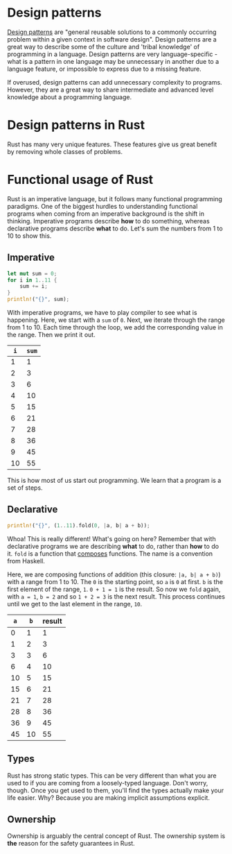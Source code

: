 # Design patterns

[Design patterns](https://en.wikipedia.org/wiki/Software_design_pattern) are "general reusable solutions to a commonly occurring problem within a given context in software design". Design patterns are a great way to describe some of the culture and 'tribal knowledge' of programming in a language. Design patterns are very language-specific - what is a pattern in one language may be unnecessary in another due to a language feature, or impossible to express due to a missing feature.

If overused, design patterns can add unnecessary complexity to programs. However, they are a great way to share intermediate and advanced level knowledge about a programming language.

# Design patterns in Rust

Rust has many very unique features. These features give us great benefit by removing whole classes of problems.

# Functional usage of Rust

Rust is an imperative language, but it follows many functional programming paradigms. One of the biggest hurdles to understanding functional programs when coming from an imperative background is the shift in thinking. Imperative programs describe __how__ to do something, whereas declarative programs describe __what__ to do. Let's sum the numbers from 1 to 10 to show this.

## Imperative

```rust
let mut sum = 0;
for i in 1..11 {
	sum += i;
}
println!("{}", sum);
```

With imperative programs, we have to play compiler to see what is happening. Here, we start with a `sum` of `0`. Next, we iterate through the range from 1 to 10. Each time through the loop, we add the corresponding value in the range. Then we print it out.

| `i` | `sum` |
| --- | --- |
| 1 | 1 |
| 2 | 3 |
| 3 | 6 |
| 4 | 10 |
| 5 | 15 |
| 6 | 21 |
| 7 | 28 |
| 8 | 36 |
| 9 | 45 |
| 10 | 55 |

This is how most of us start out programming. We learn that a program is a set of steps.

## Declarative

```rust
println!("{}", (1..11).fold(0, |a, b| a + b));
```

Whoa! This is really different! What's going on here? Remember that with declarative programs we are describing __what__ to do, rather than __how__ to do it. `fold` is a function that [composes](https://en.wikipedia.org/wiki/Function_composition) functions. The name is a convention from Haskell.

Here, we are composing functions of addition (this closure: `|a, b| a + b)`) with a range from 1 to 10. The `0` is the starting point, so `a` is `0` at first. `b` is the first element of the range, `1`. `0 + 1 = 1` is the result. So now we `fold` again, with `a = 1`, `b = 2` and so `1 + 2 = 3` is the next result. This process continues until we get to the last element in the range, `10`.

| `a` | `b` | result |
| --- | --- | --- |
| 0 | 1 | 1 |
| 1 | 2 | 3 |
| 3 | 3 | 6 |
| 6 | 4 | 10 |
| 10 | 5 | 15 |
| 15 | 6 | 21 |
| 21 | 7 | 28 |
| 28 | 8 | 36 |
| 36 | 9 | 45 |
| 45 | 10 | 55 |

## Types

Rust has strong static types. This can be very different than what you are used to if you are coming from a loosely-typed language. Don't worry, though. Once you get used to them, you'll find the types actually make your life easier. Why? Because you are making implicit assumptions explicit.

## Ownership

Ownership is arguably the central concept of Rust. The ownership system is __the__ reason for the safety guarantees in Rust.
